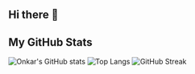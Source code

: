 ## Hi there :wave:
## My GitHub Stats
![Onkar's GitHub stats](https://github-readme-stats.vercel.app/api?username=onkar-mandke-sp&show_icons=true&theme=nord&count_private=true)
![Top Langs](https://github-readme-stats.vercel.app/api/top-langs/?username=onkar-mandke-sp&theme=nord&count_private=true&card_width=495)
![GitHub Streak](https://github-readme-streak-stats.herokuapp.com/?user=onkar-mandke-sp&theme=dark&background=2E3440&ring=D08770&fire=D08770&currStreakNum=D08770&currStreakLabel=D08770&sideNums=81A1C1&dates=D8DEE9&stroke=4C566A)
